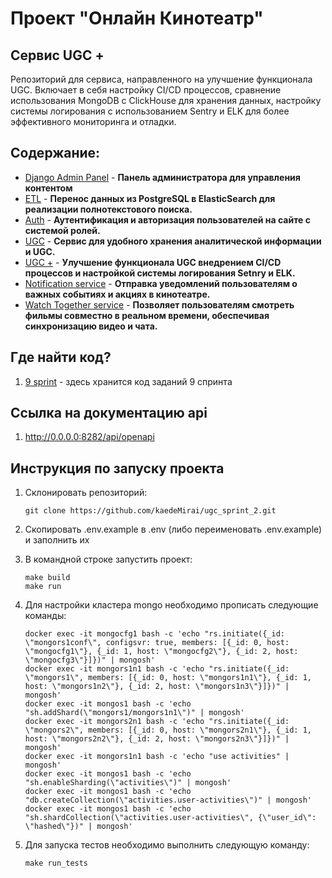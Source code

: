 # Проект "Онлайн Кинотеатр"

## Сервис UGC +

Репозиторий для сервиса, направленного на улучшение функционала UGC. Включает в себя настройку CI/CD процессов, сравнение использования MongoDB с ClickHouse для хранения данных, настройку системы логирования с использованием Sentry и ELK для более эффективного мониторинга и отладки.

## Содержание:

- [Django Admin Panel](https://github.com/kaedeMirai/new_admin_panel_sprint_1) - **Панель администратора для управления контентом**
- [ETL](https://github.com/kaedeMirai/admin_panel_sprint_3) - **Перенос данных из PostgreSQL в ElasticSearch для реализации полнотекстового поиска.**
- [Auth](https://github.com/kaedeMirai/Auth_sprint_1-2) - **Аутентификация и авторизация пользователей на сайте с системой ролей.**
- [UGC](https://github.com/kaedeMirai/ugc_sprint_1) - **Сервис для удобного хранения аналитической информации и UGC.**
- [UGC +](https://github.com/kaedeMirai/ugc_sprint_2) - **Улучшение функционала UGC внедрением CI/CD процессов и настройкой системы логирования Setnry и ELK.**
- [Notification service](https://github.com/kaedeMirai/notifications_sprint_1) - **Отправка уведомлений пользователям о важных событиях и акциях в кинотеатре.**
- [Watch Together service](https://github.com/kaedeMirai/graduate_work) - **Позволяет пользователям смотреть фильмы совместно в реальном времени, обеспечивая синхронизацию видео и чата.**

## Где найти код?
1. [9 sprint](https://github.com/kaedeMirai/ugc_sprint_2) - здесь хранится код заданий 9 спринта

## Ссылка на документацию api
1. http://0.0.0.0:8282/api/openapi

## Инструкция по запуску проекта
1. Склонировать репозиторий:

   ```
   git clone https://github.com/kaedeMirai/ugc_sprint_2.git
   ```
2. Скопировать .env.example в .env (либо переименовать .env.example) и заполнить их
3. В командной строке запустить проект:

    ```
    make build
    make run
    ```
4. Для настройки кластера mongo необходимо прописать следующие команды:
    ```
    docker exec -it mongocfg1 bash -c 'echo "rs.initiate({_id: \"mongors1conf\", configsvr: true, members: [{_id: 0, host: \"mongocfg1\"}, {_id: 1, host: \"mongocfg2\"}, {_id: 2, host: \"mongocfg3\"}]})" | mongosh'
    docker exec -it mongors1n1 bash -c 'echo "rs.initiate({_id: \"mongors1\", members: [{_id: 0, host: \"mongors1n1\"}, {_id: 1, host: \"mongors1n2\"}, {_id: 2, host: \"mongors1n3\"}]})" | mongosh'
    docker exec -it mongos1 bash -c 'echo "sh.addShard(\"mongors1/mongors1n1\")" | mongosh' 
    docker exec -it mongors2n1 bash -c 'echo "rs.initiate({_id: \"mongors2\", members: [{_id: 0, host: \"mongors2n1\"}, {_id: 1, host: \"mongors2n2\"}, {_id: 2, host: \"mongors2n3\"}]})" | mongosh'
    docker exec -it mongors1n1 bash -c 'echo "use activities" | mongosh'
    docker exec -it mongos1 bash -c 'echo "sh.enableSharding(\"activities\")" | mongosh'
    docker exec -it mongos1 bash -c 'echo "db.createCollection(\"activities.user-activities\")" | mongosh'
    docker exec -it mongos1 bash -c 'echo "sh.shardCollection(\"activities.user-activities\", {\"user_id\": \"hashed\"})" | mongosh'
   ```
   
5. Для запуска тестов необходимо выполнить следующую команду:
   ```
   make run_tests
   ```
